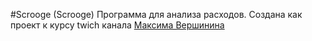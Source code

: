 #Scrooge (Scrooge)
Программа для анализа расходов. Создана как проект к курсу twich канала [Максима Вершинина](https://www.twitch.tv/wozborn)
